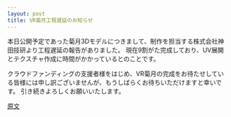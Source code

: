 ```yaml
---
layout: post
title: VR菊月工程遅延のお知らせ
---
```

本日公開予定であった菊月3Dモデルにつきまして、制作を担当する株式会社神田技研より工程遅延の報告がありました。
現在9割がた完成しており、UV展開とテクスチャ作成に時間がかかっているとのことです。

クラウドファンディングの支援者様をはじめ、VR菊月の完成をお待たせしている皆様には申し訳ございませんが、もうしばらくお待ちいただけますと幸いです。
引き続きよろしくお願いいたします。

[原文](https://readyfor.jp/projects/30282/announcements/141642)
